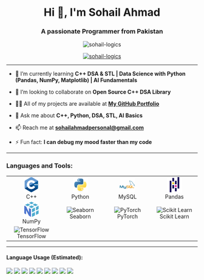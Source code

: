 <h1 align="center">Hi 👋, I'm Sohail Ahmad</h1>
<h3 align="center">A passionate Programmer from Pakistan</h3>

<p align="center"> 
  <img src="https://komarev.com/ghpvc/?username=sohail-logics&label=Profile%20views&color=0e75b6&style=flat" alt="sohail-logics" /> 
</p>

<p align="center"> 
  <a href="https://github.com/ryo-ma/github-profile-trophy">
    <img src="https://github-profile-trophy.vercel.app/?username=sohail-logics" alt="sohail-logics" />
  </a> 
</p>

---

- 🌱 I’m currently learning **C++ DSA & STL | Data Science with Python (Pandas, NumPy, Matplotlib) | AI Fundamentals**

- 👯 I’m looking to collaborate on **Open Source C++ DSA Library**

- 👨‍💻 All of my projects are available at [**My GitHub Portfolio**](https://github.com/sohail-logics)

- 💬 Ask me about **C++, Python, DSA, STL, AI Basics**

- 📫 Reach me at **sohailahmadpersonal@gmail.com**

- ⚡ Fun fact: **I can debug my mood faster than my code**

---

<h3 align="left">Languages and Tools:</h3>

<table>
  <tr>
    <td align="center" width="140">
      <img src="https://raw.githubusercontent.com/devicons/devicon/master/icons/cplusplus/cplusplus-original.svg" width="40" height="40" alt="C++" /><br/>C++
    </td>
    <td align="center" width="140">
      <img src="https://raw.githubusercontent.com/devicons/devicon/master/icons/python/python-original.svg" width="40" height="40" alt="Python" /><br/>Python
    </td>
    <td align="center" width="140">
      <img src="https://raw.githubusercontent.com/devicons/devicon/master/icons/mysql/mysql-original-wordmark.svg" width="40" height="40" alt="MySQL" /><br/>MySQL
    </td>
    <td align="center" width="140">
      <img src="https://raw.githubusercontent.com/devicons/devicon/master/icons/pandas/pandas-original.svg" width="40" height="40" alt="Pandas" /><br/>Pandas
    </td>
  </tr>
  <tr>
    <td align="center" width="140">
      <img src="https://raw.githubusercontent.com/devicons/devicon/master/icons/numpy/numpy-original.svg" width="40" height="40" alt="NumPy" /><br/>NumPy
    </td>
    <td align="center" width="140">
      <img src="https://seaborn.pydata.org/_images/logo-mark-lightbg.svg" width="40" height="40" alt="Seaborn" /><br/>Seaborn
    </td>
    <td align="center" width="140">
      <img src="https://www.vectorlogo.zone/logos/pytorch/pytorch-icon.svg" width="40" height="40" alt="PyTorch" /><br/>PyTorch
    </td>
    <td align="center" width="140">
      <img src="https://upload.wikimedia.org/wikipedia/commons/0/05/Scikit_learn_logo_small.svg" width="40" height="40" alt="Scikit Learn" /><br/>Scikit Learn
    </td>
  </tr>
  <tr>
    <td align="center" width="140">
      <img src="https://www.vectorlogo.zone/logos/tensorflow/tensorflow-icon.svg" width="40" height="40" alt="TensorFlow" /><br/>TensorFlow
    </td>
  </tr>
</table>

---


<h4><strong>Language Usage (Estimated):</strong></h4>

<p>
  <img src="https://img.shields.io/badge/C++-50%25-blue?style=for-the-badge&logo=c%2B%2B&logoColor=white" />  
  <img src="https://img.shields.io/badge/Python-40%25-yellow?style=for-the-badge&logo=python&logoColor=white" />  
  <img src="https://img.shields.io/badge/MySQL-2%25-lightgrey?style=for-the-badge&logo=mysql&logoColor=white" />  
  <img src="https://img.shields.io/badge/Pandas-2%25-black?style=for-the-badge&logo=pandas&logoColor=white" />  
  <img src="https://img.shields.io/badge/NumPy-1%25-blueviolet?style=for-the-badge&logo=numpy&logoColor=white" />  
  <img src="https://img.shields.io/badge/Seaborn-1.5%25-lightblue?style=for-the-badge&logo=python&logoColor=white" />  
  <img src="https://img.shields.io/badge/PyTorch-1.5%25-orange?style=for-the-badge&logo=pytorch&logoColor=white" />  
  <img src="https://img.shields.io/badge/Scikit--Learn-1%25-f7931e?style=for-the-badge&logo=scikit-learn&logoColor=white" />  
  <img src="https://img.shields.io/badge/TensorFlow-1%25-ff6f00?style=for-the-badge&logo=tensorflow&logoColor=white" />
</p>
